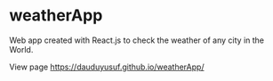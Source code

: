 # weatherApp
Web app created with React.js to check the weather of any city in the World.

View page
https://dauduyusuf.github.io/weatherApp/
